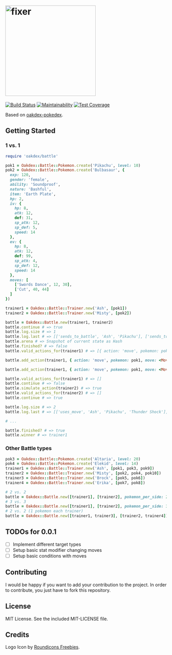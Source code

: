 # <img src="https://v20.imgup.net/oakdex_logfbad.png" alt="fixer" width=282>

[![Build Status](https://travis-ci.org/jalyna/oakdex-battle.svg?branch=master)](https://travis-ci.org/jalyna/oakdex-battle) [![Maintainability](https://api.codeclimate.com/v1/badges/ef91681257a6900f03ac/maintainability)](https://codeclimate.com/github/jalyna/oakdex-battle/maintainability) [![Test Coverage](https://api.codeclimate.com/v1/badges/ef91681257a6900f03ac/test_coverage)](https://codeclimate.com/github/jalyna/oakdex-battle/test_coverage)

Based on [oakdex-pokedex](https://github.com/jalyna/oakdex-pokedex).

## Getting Started

### 1 vs. 1

```ruby
require 'oakdex/battle'

pok1 = Oakdex::Battle::Pokemon.create('Pikachu', level: 10)
pok2 = Oakdex::Battle::Pokemon.create('Bulbasaur', {
  exp: 120,
  gender: 'female',
  ability: 'Soundproof',
  nature: 'Bashful',
  item: 'Earth Plate',
  hp: 2,
  iv: {
    hp: 8,
    atk: 12,
    def: 31,
    sp_atk: 12,
    sp_def: 5,
    speed: 14
  },
  ev: {
    hp: 8,
    atk: 12,
    def: 99,
    sp_atk: 4,
    sp_def: 12,
    speed: 14
  },
  moves: [
    ['Swords Dance', 12, 30],
    ['Cut', 40, 44]
  ]
})

trainer1 = Oakdex::Battle::Trainer.new('Ash', [pok1])
trainer2 = Oakdex::Battle::Trainer.new('Misty', [pok2])

battle = Oakdex::Battle.new(trainer1, trainer2)
battle.continue # => true
battle.log.size # => 1
battle.log.last # => [['sends_to_battle', 'Ash', 'Pikachu'], ['sends_to_battle', 'Misty', 'Bulbasaur']]
battle.arena # => Snapshot of current state as Hash
battle.finished? # => false
battle.valid_actions_for(trainer1) # => [{ action: 'move', pokemon: pok1, move: <Move>, target: pok2 }, ...]

battle.add_action(trainer1, { action: 'move', pokemon: pok1, move: <Move>, target: pok2 }) # => false

battle.add_action(trainer1, { action: 'move', pokemon: pok1, move: <Move>, target: pok2 }) # => true

battle.valid_actions_for(trainer1) # => []
battle.continue # => false
battle.simulate_action(trainer2) # => true
battle.valid_actions_for(trainer2) # => []
battle.continue # => true

battle.log.size # => 2
battle.log.last # => [['uses_move', 'Ash', 'Pikachu', 'Thunder Shock'], ['received_damage', 'Misty', 'Bulbasaur', 'Thunder Shock'], ['uses_move', 'Misty', 'Bulbasaur', 'Leech Seed'], ['move_failed', 'Misty', 'Bulbasaur', 'Leech Seed']]

# ...

battle.finished? # => true
battle.winner # => trainer1
```


### Other Battle types

```ruby
pok3 = Oakdex::Battle::Pokemon.create('Altaria', level: 20)
pok4 = Oakdex::Battle::Pokemon.create('Elekid', level: 14)
trainer1 = Oakdex::Battle::Trainer.new('Ash', [pok1, pok3, pok9])
trainer2 = Oakdex::Battle::Trainer.new('Misty', [pok2, pok4, pok10])
trainer3 = Oakdex::Battle::Trainer.new('Brock', [pok5, pok6])
trainer4 = Oakdex::Battle::Trainer.new('Erika', [pok7, pok8])

# 2 vs. 2
battle = Oakdex::Battle.new([trainer1], [trainer2], pokemon_per_side: 2)
# 3 vs. 3
battle = Oakdex::Battle.new([trainer1], [trainer2], pokemon_per_side: 3)
# 2 vs. 2 (1 pokemon each trainer)
battle = Oakdex::Battle.new([trainer1, trainer3], [trainer2, trainer4])
```

## TODOs for 0.0.1

- [ ] Implement different target types
- [ ] Setup basic stat modifier changing moves
- [ ] Setup basic conditions with moves

## Contributing

I would be happy if you want to add your contribution to the project. In order to contribute, you just have to fork this repository.

## License

MIT License. See the included MIT-LICENSE file.

## Credits

Logo Icon by [Roundicons Freebies](http://www.flaticon.com/authors/roundicons-freebies).
